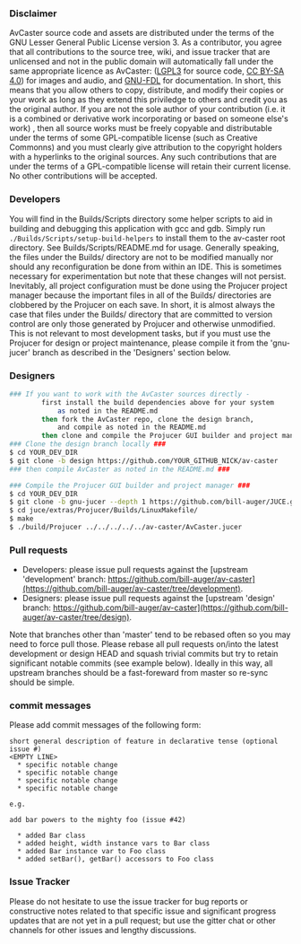 ### Disclaimer

AvCaster source code and assets are distributed under the terms of the GNU Lesser General Public License version 3.
As a contributor, you agree that all contributions to the source tree, wiki, and issue tracker that are unlicensed and not in the public domain will automatically fall under the same appropriate licence as AvCaster: ([LGPL3](LICENSE.md) for source code, [CC BY-SA 4.0](Assets/README.md)) for images and audio, and [GNU-FDL](Doc/README.md) for documentation.
In short, this means that you allow others to copy, distribute, and modify their copies or your work as long as they extend this priviledge to others and credit you as the original author.
If you are not the sole author of your contribution (i.e. it is a combined or derivative work incorporating or based on someone else's work) , then all source works must be freely copyable and distributable under the terms of some GPL-compatible license (such as Creative Commonns) and you must clearly give attribution to the copyright holders with a hyperlinks to the original sources.
Any such contributions that are under the terms of a GPL-compatible license will retain their current license.
No other contributions will be accepted.


### Developers
You will find in the Builds/Scripts directory some helper scripts to aid in building and debugging this application with gcc and gdb.
Simply run ```./Builds/Scripts/setup-build-helpers``` to install them to the av-caster root directory. See Builds/Scripts/README.md for usage.
Generally speaking, the files under the Builds/ directory are not to be modified manually nor should any reconfiguration be done from within an IDE.
This is sometimes necessary for experimentation but note that these changes will not persist.
Inevitably, all project configuration must be done using the Projucer project manager because the important files in all of the Builds/ directories are clobbered by the Projucer on each save.
In short, it is almost always the case that files under the Builds/ directory that are committed to version control are only those generated by Projucer and otherwise unmodified.
This is not relevant to most development tasks, but if you must use the Projucer for design or project maintenance, please compile it from the 'gnu-jucer' branch as described in the 'Designers' section below.


### Designers
```bash
### If you want to work with the AvCaster sources directly -
        first install the build dependencies above for your system
            as noted in the README.md
        then fork the AvCaster repo, clone the design branch,
            and compile as noted in the README.md
        then clone and compile the Projucer GUI builder and project manager ###
### Clone the design branch locally ###
$ cd YOUR_DEV_DIR
$ git clone -b design https://github.com/YOUR_GITHUB_NICK/av-caster
### then compile AvCaster as noted in the README.md ###

### Compile the Projucer GUI builder and project manager ###
$ cd YOUR_DEV_DIR
$ git clone -b gnu-jucer --depth 1 https://github.com/bill-auger/JUCE.git juce
$ cd juce/extras/Projucer/Builds/LinuxMakefile/
$ make
$ ./build/Projucer ../../../../../av-caster/AvCaster.jucer
```


### Pull requests
* Developers: please issue pull requests against the [upstream 'development' branch: https://github.com/bill-auger/av-caster](https://github.com/bill-auger/av-caster/tree/development).
* Designers: please issue pull requests against the [upstream 'design' branch: https://github.com/bill-auger/av-caster](https://github.com/bill-auger/av-caster/tree/design).

Note that branches other than 'master' tend to be rebased often so you may need to force pull those.  Please rebase all pull requests on/into the latest development or design HEAD and squash trivial commits but try to retain significant notable commits (see example below).  Ideally in this way, all upstream branches should be a fast-foreward from master so re-sync should be simple.


### commit messages

Please add commit messages of the following form:
```
short general description of feature in declarative tense (optional issue #)
<EMPTY LINE>
  * specific notable change
  * specific notable change
  * specific notable change
  * specific notable change

e.g.

add bar powers to the mighty foo (issue #42)

  * added Bar class
  * added height, width instance vars to Bar class
  * added Bar instance var to Foo class
  * added setBar(), getBar() accessors to Foo class
```


### Issue Tracker
Please do not hesitate to use the issue tracker for bug reports or constructive notes related to that specific issue and significant progress updates that are not yet in a pull request; but use the gitter chat or other channels for other issues and lengthy discussions.
